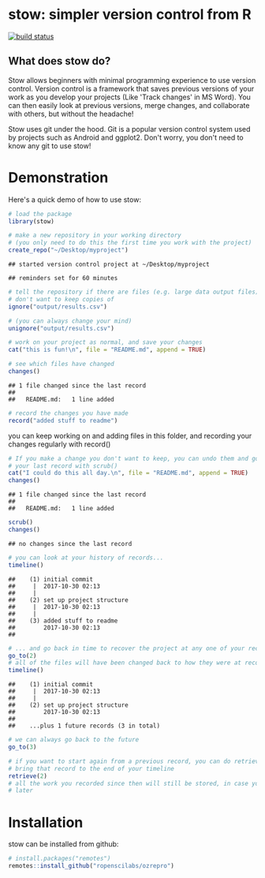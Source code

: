 stow: simpler version control from R
====================================

[![build status](https://travis-ci.org/ropenscilabs/ozrepro.svg?branch=master)](https://travis-ci.org/ropenscilabs/ozrepro)

What does stow do?
------------------

Stow allows beginners with minimal programming experience to use version control. Version control is a framework that saves previous versions of your work as you develop your projects (Like 'Track changes' in MS Word). You can then easily look at previous versions, merge changes, and collaborate with others, but without the headache!

Stow uses git under the hood. Git is a popular version control system used by projects such as Android and ggplot2. Don't worry, you don't need to know any git to use stow!

Demonstration
=============

Here's a quick demo of how to use stow:

``` r
# load the package
library(stow)
```

``` r
# make a new repository in your working directory
# (you only need to do this the first time you work with the project)
create_repo("~/Desktop/myproject")
```

    ## started version control project at ~/Desktop/myproject

    ## reminders set for 60 minutes

``` r
# tell the repository if there are files (e.g. large data output files) you
# don't want to keep copies of
ignore("output/results.csv")
```

``` r
# (you can always change your mind)
unignore("output/results.csv")
```

``` r
# work on your project as normal, and save your changes
cat("this is fun!\n", file = "README.md", append = TRUE)
```

``` r
# see which files have changed
changes()
```

    ## 1 file changed since the last record
    ## 
    ##   README.md:   1 line added

``` r
# record the changes you have made
record("added stuff to readme")
```

you can keep working on and adding files in this folder, and recording your changes regularly with record()

``` r
# If you make a change you don't want to keep, you can undo them and go back to
# your last record with scrub()
cat("I could do this all day.\n", file = "README.md", append = TRUE)
changes()
```

    ## 1 file changed since the last record
    ## 
    ##   README.md:   1 line added

``` r
scrub()
changes()
```

    ## no changes since the last record

``` r
# you can look at your history of records...
timeline()
```

    ##    (1) initial commit
    ##     |  2017-10-30 02:13
    ##     |
    ##    (2) set up project structure
    ##     |  2017-10-30 02:13
    ##     |
    ##    (3) added stuff to readme
    ##        2017-10-30 02:13
    ## 

``` r
# ... and go back in time to recover the project at any one of your records
go_to(2)
# all of the files will have been changed back to how they were at record 2
timeline()
```

    ##    (1) initial commit
    ##     |  2017-10-30 02:13
    ##     |
    ##    (2) set up project structure
    ##        2017-10-30 02:13
    ##      
    ##    ...plus 1 future records (3 in total)

``` r
# we can always go back to the future
go_to(3)
```

``` r
# if you want to start again from a previous record, you can do retrieve() to
# bring that record to the end of your timeline 
retrieve(2)
# all the work you recorded since then will still be stored, in case you need it
# later
```

Installation
============

stow can be installed from github:

``` r
# install.packages("remotes")
remotes::install_github("ropenscilabs/ozrepro")
```
